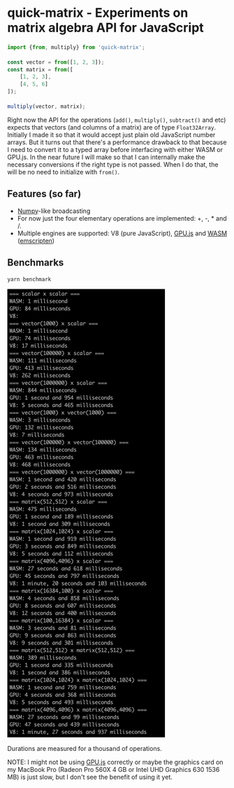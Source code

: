 # quick-matrix - Experiments on matrix algebra API for JavaScript

```ts
import {from, multiply} from 'quick-matrix';

const vector = from([1, 2, 3]);
const matrix = from([
    [1, 2, 3],
    [4, 5, 6]
]);

multiply(vector, matrix);
```

Right now the API for the operations (`add()`, `multiply()`, `subtract()` and etc) expects that vectors (and columns of a matrix) are of type `Float32Array`. Initially I made it so that it would accept just plain old JavaScript number arrays. But it turns out that there's a performance drawback to that because I need to convert it to a typed array before interfacing with either WASM or GPU.js. In the near future I will make so that I can internally make the necessary conversions if the right type is not passed. When I do that, the will be no need to initialize with `from()`.

## Features (so far)
- [Numpy](https://numpy.org/)-like broadcasting
- For now just the four elementary operations are implemented: +, -, * and /.
- Multiple engines are supported: V8 (pure JavaScript), [GPU.js](https://gpu.rocks/) and [WASM](https://webassembly.org/) ([emscripten](https://emscripten.org/))

## Benchmarks

```sh
yarn benchmark
```

![](https://github.com/brunobasto/quick-matrix/blob/master/assets/benchmarks.png?raw=true)

Durations are measured for a thousand of operations.

NOTE: I might not be using [GPU.js](https://gpu.rocks/) correctly or maybe the graphics card on my MacBook Pro (Radeon Pro 560X 4 GB or Intel UHD Graphics 630 1536 MB) is just slow, but I don't see the benefit of using it yet.


